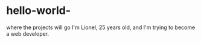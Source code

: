 # hello-world-
where the projects will go 
I'm Lionel, 25 years old, and I'm trying to become a web developer. 
